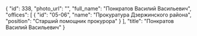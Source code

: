 {
    "id": 338,
    "photo_url": "",
    "full_name": "Понкратов Василий Васильевич",
    "offices": [
        {
            "id": "05-06",
            "name": "Прокуратура Дзержинского района",
            "position": "Старший помощник прокурора"
        }
    ],
    "title": "Понкратов Василий Васильевич"
}